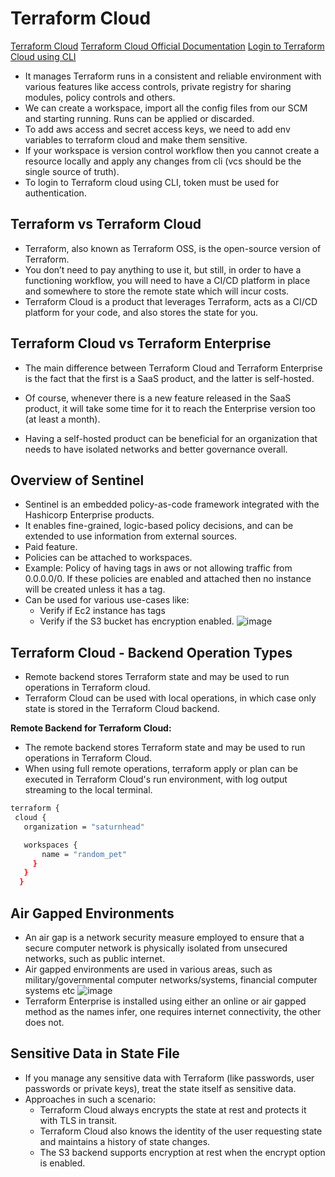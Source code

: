 # Terraform Cloud
[Terraform Cloud](https://spacelift.io/blog/what-is-terraform-cloud)
[Terraform Cloud Official Documentation](https://developer.hashicorp.com/terraform/cloud-docs/api-docs#authentication)
[Login to Terraform Cloud using CLI](https://medium.com/@1nikjadhav123/how-to-log-in-to-terraform-cloud-from-the-cli-8ee3efad2fe5)

- It manages Terraform runs in a consistent and reliable environment with various features like access controls, private registry for sharing modules, policy controls and others.
- We can create a workspace, import all the config files from our SCM and starting running. Runs can be applied or discarded.
- To add aws access and secret access keys, we need to add env variables to terraform cloud and make them sensitive.
- If your workspace is version control workflow then you cannot create a resource locally and apply any changes from cli (vcs should be the single source of truth).
- To login to Terraform cloud using CLI, token must be used for authentication.
  
## Terraform vs Terraform Cloud
- Terraform, also known as Terraform OSS, is the open-source version of Terraform.
- You don’t need to pay anything to use it, but still, in order to have a functioning workflow, you will need to have a CI/CD platform in place and somewhere to store the remote state which will incur costs.
- Terraform Cloud is a product that leverages Terraform, acts as a CI/CD platform for your code, and also stores the state for you.

## Terraform Cloud vs Terraform Enterprise
- The main difference between Terraform Cloud and Terraform Enterprise is the fact that the first is a SaaS product, and the latter is self-hosted. 
- Of course, whenever there is a new feature released in the SaaS product, it will take some time for it to reach the Enterprise version too (at least a month). 

- Having a self-hosted product can be beneficial for an organization that needs to have isolated networks and better governance overall.

## Overview of Sentinel
- Sentinel is an embedded  policy-as-code framework integrated with the Hashicorp Enterprise products.
- It enables fine-grained, logic-based policy decisions, and can be extended to use information from external sources.
- Paid feature.
- Policies can be attached to workspaces.
- Example: Policy of having tags in aws or not allowing traffic from 0.0.0.0/0. If these policies are enabled and attached then no instance will be created unless it has a tag.
- Can be used for various use-cases like:
  - Verify if Ec2 instance has tags
  - Verify if the S3 bucket has encryption enabled.
![image](https://github.com/begh-azka/terraform_aws/assets/97597065/6b8a7818-5fc7-42de-b7e7-244f3a80afb2)

## Terraform Cloud - Backend Operation Types
- Remote backend stores Terraform state and may be used to run operations in Terraform cloud.
- Terraform Cloud can be used with local operations, in which case only state is stored in the Terraform Cloud backend.
  
**Remote Backend for Terraform Cloud:**
  
- The remote backend stores Terraform state and may be used to run operations in Terraform Cloud.
- When using full remote operations, terraform apply or plan can be executed in Terraform Cloud's run environment, with log output streaming to the local terminal.
```sh
terraform {
 cloud {
   organization = "saturnhead"

   workspaces {
       name = "random_pet"
     }
   }
  }
  ```
  
## Air Gapped Environments
  
- An air gap is a network security measure employed to ensure that a secure computer network is physically isolated from unsecured networks, such as public internet.
- Air gapped environments are used in various areas, such as military/governmental computer networks/systems, financial computer systems etc
    ![image](https://github.com/begh-azka/terraform_aws/assets/97597065/2622a5e4-c46b-4835-9c69-626545dc6f80)
- Terraform Enterprise is installed using either an online or air gapped method as the names infer, one requires internet connectivity, the other does not.


## Sensitive Data in State File
- If you manage any sensitive data with Terraform (like passwords, user passwords or private keys), treat the state itself as sensitive data.
- Approaches in such a scenario:
  - Terraform Cloud always encrypts the state at rest and protects it with TLS in transit.
  - Terraform Cloud also knows the identity of the user requesting state and maintains a history of state changes.
  - The S3 backend supports encryption at rest when the encrypt option is enabled.  
